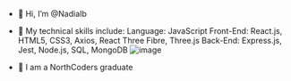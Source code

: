 - 👋 Hi, I’m @NadiaIb
- 👀 My technical skills include:
  Language: JavaScript
  Front-End: React.js, HTML5, CSS3, Axios, React Three Fibre, Three.js
  Back-End: Express.js, Jest, Node.js, SQL, MongoDB
![image](https://github.com/NadiaIb/NadiaIb/assets/121519025/eb58227f-9cb0-44a8-bc6a-34c3f5928344)

- 🌱 I am a NorthCoders graduate
<!---
NadiaIb/NadiaIb is a ✨ special ✨ repository because its `README.md` (this file) appears on your GitHub profile.
You can click the Preview link to take a look at your changes.
--->
